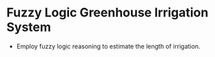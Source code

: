 # Fuzzy Logic Greenhouse Irrigation System
- Employ fuzzy logic reasoning to estimate the length of irrigation.
